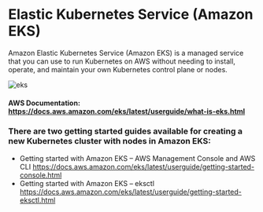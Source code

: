 # Elastic Kubernetes Service (Amazon EKS)

Amazon Elastic Kubernetes Service (Amazon EKS) is a managed service that you can use to run Kubernetes on AWS without needing to install, operate, and maintain your own Kubernetes control plane or nodes. 

![eks](https://user-images.githubusercontent.com/73134659/153589411-21c4d66d-c3c6-4490-89ec-6e3e01578da1.JPG)


#### AWS Documentation: https://docs.aws.amazon.com/eks/latest/userguide/what-is-eks.html

### There are two getting started guides available for creating a new Kubernetes cluster with nodes in Amazon EKS:
- Getting started with Amazon EKS – AWS Management Console and AWS CLI 
  https://docs.aws.amazon.com/eks/latest/userguide/getting-started-console.html
- Getting started with Amazon EKS – eksctl
  https://docs.aws.amazon.com/eks/latest/userguide/getting-started-eksctl.html





